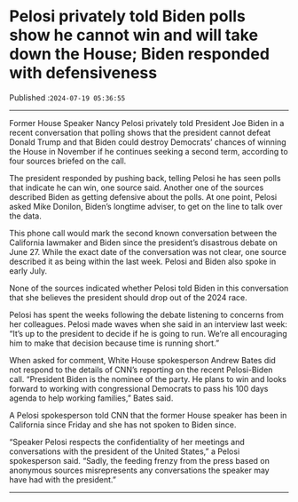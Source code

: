 # Pelosi privately told Biden polls show he cannot win and will take down the House; Biden responded with defensiveness

Published :`2024-07-19 05:36:55`

---

Former House Speaker Nancy Pelosi privately told President Joe Biden in a recent conversation that polling shows that the president cannot defeat Donald Trump and that Biden could destroy Democrats’ chances of winning the House in November if he continues seeking a second term, according to four sources briefed on the call.

The president responded by pushing back, telling Pelosi he has seen polls that indicate he can win, one source said. Another one of the sources described Biden as getting defensive about the polls. At one point, Pelosi asked Mike Donilon, Biden’s longtime adviser, to get on the line to talk over the data.

This phone call would mark the second known conversation between the California lawmaker and Biden since the president’s disastrous debate on June 27. While the exact date of the conversation was not clear, one source described it as being within the last week. Pelosi and Biden also spoke in early July.

None of the sources indicated whether Pelosi told Biden in this conversation that she believes the president should drop out of the 2024 race.

Pelosi has spent the weeks following the debate listening to concerns from her colleagues. Pelosi made waves when she said in an interview last week: “It’s up to the president to decide if he is going to run. We’re all encouraging him to make that decision because time is running short.”

When asked for comment, White House spokesperson Andrew Bates did not respond to the details of CNN’s reporting on the recent Pelosi-Biden call. “President Biden is the nominee of the party. He plans to win and looks forward to working with congressional Democrats to pass his 100 days agenda to help working families,” Bates said.

A Pelosi spokesperson told CNN that the former House speaker has been in California since Friday and she has not spoken to Biden since.

“Speaker Pelosi respects the confidentiality of her meetings and conversations with the president of the United States,” a Pelosi spokesperson said. “Sadly, the feeding frenzy from the press based on anonymous sources misrepresents any conversations the speaker may have had with the president.”

---

